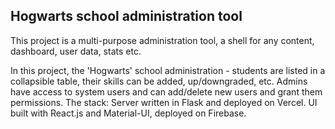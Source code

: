 ## Hogwarts school administration tool

This project is a multi-purpose administration tool, a shell for any content, dashboard, user data, stats etc. 

In this project, the 'Hogwarts' school administration - students are listed in a collapsible table, their skills can be added, up/downgraded, etc. Admins have access to system users and can add/delete new users and grant them permissions. The stack: Server written in Flask and deployed on Vercel. UI built with React.js and Material-UI, deployed on Firebase.
